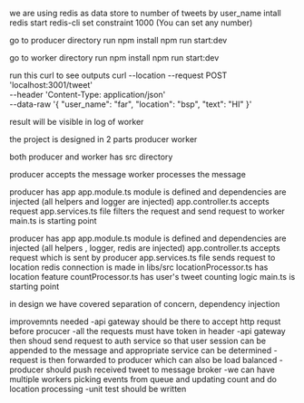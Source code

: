 we are using redis as data store to number of tweets by user_name
intall redis
start redis-cli
set constraint 1000 (You can set any number)

go to producer directory
run 
npm install
npm run start:dev

go to worker directory
run 
npm install
npm run start:dev

run this curl to see outputs
curl --location --request POST 'localhost:3001/tweet' \
--header 'Content-Type: application/json' \
--data-raw '{
    "user_name": "far",
    "location": "bsp",
    "text": "HI"
}'

result will be visible in log of worker

the project is designed in 2 parts
producer
worker

both producer and worker has src directory

producer accepts the message
worker processes the message

producer has app
app.module.ts module is defined and dependencies are injected (all helpers and logger are injected)
app.controller.ts accepts request
app.services.ts file filters the request and send request to worker
main.ts is starting point

producer has app
app.module.ts module is defined and dependencies are injected (all helpers , logger, redis are injected)
app.controller.ts accepts request which is sent by producer
app.services.ts file sends request to location
redis connection is made in libs/src
locationProcessor.ts has location feature
countProcessor.ts has user's tweet counting logic
main.ts is starting point

in design we have covered separation of concern, dependency injection

improvemnts needed
-api gateway should be there to accept http requst before procucer
-all the requests must have token in header
-api gateway then shoud send request to auth service so that user session can be appended to the message and appropriate service can be determined
-request is then forwarded to  producer which can also be load balanced
-producer should push received tweet to message broker
-we can have multiple workers picking events from queue and updating count and do location processing
-unit test should be written